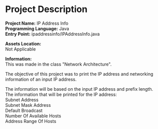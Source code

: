# Project Description
**Project Name:** IP Address Info <br />
**Programming Language:** Java <br />
**Entry Point:** ipaddressinfo/IPAddressInfo.java <br />

**Assets Location:** <br />
Not Applicable <br />

**Information:** <br />
This was made in the class "Network Architecture". <br />

The objective of this project was to print the IP address and networking information of an input IP address. <br />

The information will be based on the input IP address and prefix length. <br />
The information that will be printed for the IP address: <br />
Subnet Address <br />
Subnet Mask Address <br />
Default Broadcast <br />
Number Of Available Hosts <br />
Address Range Of Hosts
